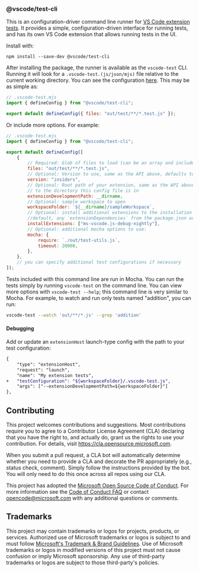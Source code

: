 ### @vscode/test-cli

This is an configuration-driver command line runner for
[VS Code extension tests](https://code.visualstudio.com/api/working-with-extensions/testing-extension).
It provides a simple, configuration-driven interface for running tests, and has
its own VS Code extension that allows running tests in the UI.

Install with:

```
npm install --save-dev @vscode/test-cli
```

After installing the package, the runner is available as the `vscode-test` CLI.
Running it will look for a `.vscode-test.(js/json/mjs)` file relative to the
current working directory. You can see the configuration
[here](https://github.com/microsoft/vscode-test-cli/blob/main/src/config.cts).
This may be as simple as:

```js
// .vscode-test.mjs
import { defineConfig } from "@vscode/test-cli";

export default defineConfig({ files: "out/test/**/*.test.js" });
```

Or include more options. For example:

```js
// .vscode-test.mjs
import { defineConfig } from "@vscode/test-cli";

export default defineConfig([
	{
		// Required: Glob of files to load (can be an array and include absolute paths).
		files: "out/test/**/*.test.js",
		// Optional: Version to use, same as the API above, defaults to stable
		version: "insiders",
		// Optional: Root path of your extension, same as the API above, defaults
		// to the directory this config file is in
		extensionDevelopmentPath: __dirname,
		// Optional: sample workspace to open
		workspaceFolder: `${__dirname}/sampleWorkspace`,
		// Optional: install additional extensions to the installation prior to testing. By
		//default, any `extensionDependencies` from the package.json are automatically installed.
		installExtensions: ["ms-vscode.js-debug-nightly"],
		// Optional: additional mocha options to use:
		mocha: {
			require: `./out/test-utils.js`,
			timeout: 20000,
		},
	},
	// you can specify additional test configurations if necessary
]);
```

Tests included with this command line are run in Mocha. You can run the tests
simply by running `vscode-test` on the command line. You can view more options
with `vscode-test --help`; this command line is very similar to Mocha. For
example, to watch and run only tests named "addition", you can run:

```sh
vscode-test --watch 'out/**/*.js' --grep 'addition'
```

#### Debugging

Add or update an `extensionHost` launch-type config with the path to your test
configuration:

```diff
{
	"type": "extensionHost",
	"request": "launch",
	"name": "My extension tests",
+	"testConfiguration": "${workspaceFolder}/.vscode-test.js",
	"args": ["--extensionDevelopmentPath=${workspaceFolder}"]
},
```

## Contributing

This project welcomes contributions and suggestions. Most contributions require
you to agree to a Contributor License Agreement (CLA) declaring that you have
the right to, and actually do, grant us the rights to use your contribution. For
details, visit https://cla.opensource.microsoft.com.

When you submit a pull request, a CLA bot will automatically determine whether
you need to provide a CLA and decorate the PR appropriately (e.g., status check,
comment). Simply follow the instructions provided by the bot. You will only need
to do this once across all repos using our CLA.

This project has adopted the
[Microsoft Open Source Code of Conduct](https://opensource.microsoft.com/codeofconduct/).
For more information see the
[Code of Conduct FAQ](https://opensource.microsoft.com/codeofconduct/faq/) or
contact [opencode@microsoft.com](mailto:opencode@microsoft.com) with any
additional questions or comments.

## Trademarks

This project may contain trademarks or logos for projects, products, or
services. Authorized use of Microsoft trademarks or logos is subject to and must
follow
[Microsoft's Trademark & Brand Guidelines](https://www.microsoft.com/en-us/legal/intellectualproperty/trademarks/usage/general).
Use of Microsoft trademarks or logos in modified versions of this project must
not cause confusion or imply Microsoft sponsorship. Any use of third-party
trademarks or logos are subject to those third-party's policies.
